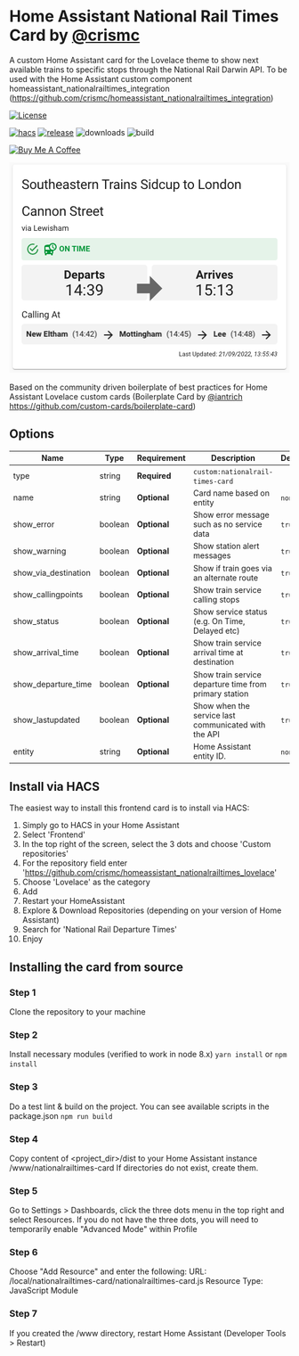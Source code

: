 # Home Assistant National Rail Times Card by [@crismc](https://github.com/crismc)
A custom Home Assistant card for the Lovelace theme to show next available trains to specific stops through the National Rail Darwin API.
To be used with the Home Assistant custom component homeassistant_nationalrailtimes_integration (https://github.com/crismc/homeassistant_nationalrailtimes_integration)

[![License][license-shield]](LICENSE.md)

[![hacs][hacs-badge]][hacs-url]
[![release][release-badge]][release-url]
![downloads][downloads-badge]
![build][build-badge]

<a href="https://www.buymeacoffee.com/jedimeat" target="_blank"><img src="https://www.buymeacoffee.com/assets/img/custom_images/white_img.png" alt="Buy Me A Coffee" style="height: auto !important;width: auto !important;" ></a>


![alt text](https://raw.githubusercontent.com/crismc/homeassistant_nationalrailtimes_lovelace/master/screenshot.png)

Based on the community driven boilerplate of best practices for Home Assistant Lovelace custom cards (Boilerplate Card by [@iantrich](https://www.github.com/iantrich) https://github.com/custom-cards/boilerplate-card)

## Options

| Name                 | Type    | Requirement  | Description                                            | Default             |
| ---------------------| ------- | ------------ | -------------------------------------------------------| ------------------- |
| type                 | string  | **Required** | `custom:nationalrail-times-card`                        |                     |
| name                 | string  | **Optional** | Card name based on entity                              | `none`              |
| show_error           | boolean | **Optional** | Show error message such as no service data             | `true`              |
| show_warning         | boolean | **Optional** | Show station alert messages                            | `true`              |
| show_via_destination | boolean | **Optional** | Show if train goes via an alternate route              | `true`              |
| show_callingpoints   | boolean | **Optional** | Show train service calling stops                       | `true`              |
| show_status          | boolean | **Optional** | Show service status (e.g. On Time, Delayed etc)        | `true`              |
| show_arrival_time    | boolean | **Optional** | Show train service arrival time at destination         | `true`              |
| show_departure_time  | boolean | **Optional** | Show train service departure time from primary station | `true`              |
| show_lastupdated     | boolean | **Optional** | Show when the service last communicated with the API   | `true`              |
| entity               | string  | **Optional** | Home Assistant entity ID.                              | `none`              |


## Install via HACS

The easiest way to install this frontend card is to install via HACS:

1) Simply go to HACS in your Home Assistant
2) Select 'Frontend'
3) In the top right of the screen, select the 3 dots and choose 'Custom repositories'
4) For the repository field enter 'https://github.com/crismc/homeassistant_nationalrailtimes_lovelace'
5) Choose 'Lovelace' as the category
6) Add
7) Restart your HomeAssistant
8) Explore & Download Repositories (depending on your version of Home Assistant)
9) Search for 'National Rail Departure Times'
10) Enjoy

## Installing the card from source

### Step 1

Clone the repository to your machine

### Step 2

Install necessary modules (verified to work in node 8.x)
`yarn install` or `npm install`

### Step 3

Do a test lint & build on the project. You can see available scripts in the package.json
`npm run build`

### Step 4

Copy content of <project_dir>/dist to your Home Assistant instance <config>/www/nationalrailtimes-card
If directories do not exist, create them.

### Step 5
Go to Settings > Dashboards, click the three dots menu in the top right and select Resources.
If you do not have the three dots, you will need to temporarily enable "Advanced Mode" within Profile

### Step 6
Choose "Add Resource" and enter the following:
   URL: /local/nationalrailtimes-card/nationalrailtimes-card.js
   Resource Type: JavaScript Module

### Step 7
If you created the <config>/www directory, restart Home Assistant (Developer Tools > Restart)

<!-- Badges -->
[license-shield]: https://img.shields.io/github/license/custom-cards/boilerplate-card.svg?style=for-the-badge
[hacs-url]: https://github.com/hacs/integration
[hacs-badge]: https://img.shields.io/badge/hacs-default-orange.svg?style=flat-square
[release-badge]: https://img.shields.io/github/v/release/crismc/homeassistant_nationalrailtimes_lovelace?style=flat-square
[downloads-badge]: https://img.shields.io/github/downloads/crismc/homeassistant_nationalrailtimes_lovelace/total?style=flat-square
[build-badge]: https://img.shields.io/github/workflow/status/crismc/homeassistant_nationalrailtimes_lovelace/Build?style=flat-square

<!-- References -->

[home-assistant]: https://www.home-assistant.io/
[home-assitant-theme-docs]: https://www.home-assistant.io/integrations/frontend/#defining-themes
[hacs]: https://hacs.xyz
[ui-lovelace-minimalist]: https://ui-lovelace-minimalist.github.io/UI/
[release-url]: https://github.com/crismc/homeassistant_nationalrailtimes_lovelace/releases